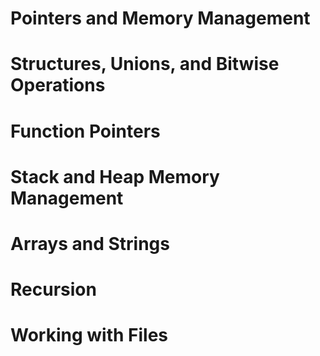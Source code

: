 # Pointers and Memory Management

# Structures, Unions, and Bitwise Operations

# Function Pointers

# Stack and Heap Memory Management

# Arrays and Strings

# Recursion

# Working with Files